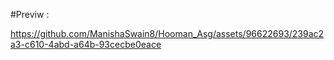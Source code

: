 #Previw :

https://github.com/ManishaSwain8/Hooman_Asg/assets/96622693/239ac2a3-c610-4abd-a64b-93cecbe0eace


